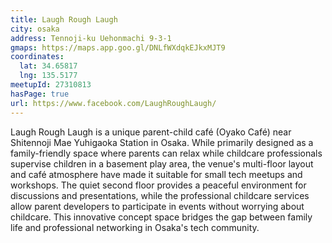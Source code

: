 ```yaml
---
title: Laugh Rough Laugh
city: osaka
address: Tennoji-ku Uehonmachi 9-3-1
gmaps: https://maps.app.goo.gl/DNLfWXdqkEJkxMJT9
coordinates:
  lat: 34.65817
  lng: 135.5177
meetupId: 27310813
hasPage: true
url: https://www.facebook.com/LaughRoughLaugh/
---
```


Laugh Rough Laugh is a unique parent-child café (Oyako Café) near Shitennoji Mae Yuhigaoka Station in Osaka. While primarily designed as a family-friendly space where parents can relax while childcare professionals supervise children in a basement play area, the venue's multi-floor layout and café atmosphere have made it suitable for small tech meetups and workshops. The quiet second floor provides a peaceful environment for discussions and presentations, while the professional childcare services allow parent developers to participate in events without worrying about childcare. This innovative concept space bridges the gap between family life and professional networking in Osaka's tech community.
